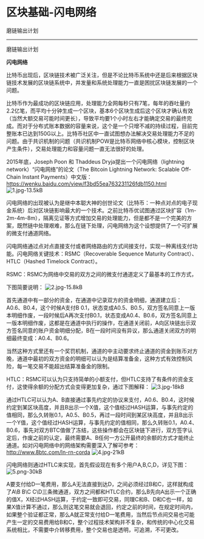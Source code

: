 ﻿# 区块基础-闪电网络

磨链输出计划

---
磨链输出计划

**闪电网络**

比特币出现后，区块链技术被广泛关注，但是不论比特币系统中还是后来根据区块链技术发展的区块链系统中，并发量和系统处理能力一直是困扰区块链发展的一个问题。

比特币作为最成功的区块链应用，处理能力全网每秒只有7笔，每年的吞吐量约2.2亿笔，而平均十分钟生成一个区块，基本6个区块生成后这个区块才确认有效（当然大额交易可能时间更长），导致平均要1个小时左右才能确定交易的最终完成。而对于分布式账本数据的容量来说，这个是一个只增不减的持续过程，目前完整账本已达到150G以上。比特币社区中一直试图想办法解决交易处理能力不足的问题。由于共识机制的问题（共识机制POW是比特币网络中核心模块，控制区块产生条件），交易处理能力和容量问题一直无法很好的处理。

2015年底，Joseph Poon 和 Thaddeus Dryja提出一个闪电网络（lightning network）“闪电网络”的论文（The Bitcoin Lightning Network: Scalable Off-Chain Instant Payments）中文版：https://wenku.baidu.com/view/f3bd55ea763231126fdb1150.html
![1.jpg-13.5kB][1]
 

闪电网络的出现被认为是继中本聪大神的创世论文（比特币：一种点对点的电子现金系统）后对区块链影响最大的一个技术。之前比特币优试图通过区块扩容（1m-2m-4m-8m），隔离见证等方式增加交易的处理能力，但是都不是一个完美的方案，既然链中处理艰难，那么在链下处理，闪电网络为这个设想提供了一个可扩展的微支付通道网络。

闪电网络通过点对点直接支付或者网络路由的方式间接支付，实现一种离线支付功能。闪电网络关键技术：RSMC（Recoverable Sequence Maturity Contract）、HTLC（Hashed Timelock Contract）。

RSMC：RSMC为网络中交易的双方之间的微支付通道定义了最基本的工作方式，

下图简要说明：
![2.jpg-15.8kB][2]
 

首先通道中有一部分的资金，在通道中记录双方的资金明细，通道建立后：A0.6、B0.4，这个时候A支付B 0.1，状态变成A0.5、B0.5，双方签名同意上一版本明细作废，一段时候后A再次支付B0.1，状态变成A0.4、B0.6，双方签名同意上一版本明细作废，这都是在通道中执行的操作，在通道关闭前，A向区块链出示双方签名同意的账户资金明细分配，B在一段时间没有异议，那么通道关闭双方的明细最终变成：A0.4、B0.6。

当然这种方式里还有一个奖罚机制，通道的中主动要求终止通道的资金到账币对方晚，通道中最初的双方资金的明细可以认为是结算准备金，这种方式有效控制风险，每一笔交易不能超出结算准备金的限制。

HTLC：RSMC可以认为只支持简单的小额支付，但HTLC支持了有条件的资金支付，这使得余额的分配方式会变得更加复杂，通过下图解释：
![3.jpg-18kB][3]
 

通过HTLC可以认为A、B直接通过事先约定的协议来支付，A0.6、B0.4，这时候约定到某区块高度，并且B出示一个X值，这个值经过HASH运算，与事先约定的值相同，那么久转账0.1，A0.5、B0.5，再过一段时间到某区块高度，并且B出示一个Y值，这个值经过HASH运算，与事先约定的值相同，那么久转账0.1，A0.4、B0.6，事先对双方BTC值做了冻结，这些操作都会在区块链下进行，双方签字认定后，作废之前的认定，最终需要A、B任何一方公开最终的余额的方式才能终止通道。如对闪电网络中的网络架构需要深入了解可参考：http://www.8btc.com/ln-rn-corda 
![4.jpg-21kB][4]
 

闪电网络则通过HTLC来实现，首先假设现在有多个用户A,B,C,D，详见下图：
![5.png-30kB][5]
 

 

A要支付给D一笔费用，那么A无法直接到达D，之间必须经过B和C，这样就构成了A\B  B\C  C\D三条微通道，双方之间都和HTLC合约，那么B先向A出示一个正确的值X，X经过HASH运算，于约定一致即可交易，同理C和B、D和C也一样，如果X值计算不通过，那么则这笔交易就会退回，约定之前的时间，在规定时间内，如果整个验证都正常，那么A就正常支付给D一笔费用，当然后节点间交易也可能产生一定的交易费用给B和C，整个过程技术架构并不复杂，和传统的中心化交易系统相比，不需要中介转移费用，整个交易也是透明，可追溯，不可更改。

 


  [1]: http://static.zybuluo.com/JackyJin/k9v0fwymrb23bqwy6vqqipzh/1.jpg
  [2]: http://static.zybuluo.com/JackyJin/os7pdsh8brb2tjk8bczcw729/2.jpg
  [3]: http://static.zybuluo.com/JackyJin/d52awng6zol38t17j0hpno6s/3.jpg
  [4]: http://static.zybuluo.com/JackyJin/forcmc2kjp7ytljfmk7w01zs/4.jpg
  [5]: http://static.zybuluo.com/JackyJin/n1f2s6z7a9fi65ht7bc1xetc/5.png
